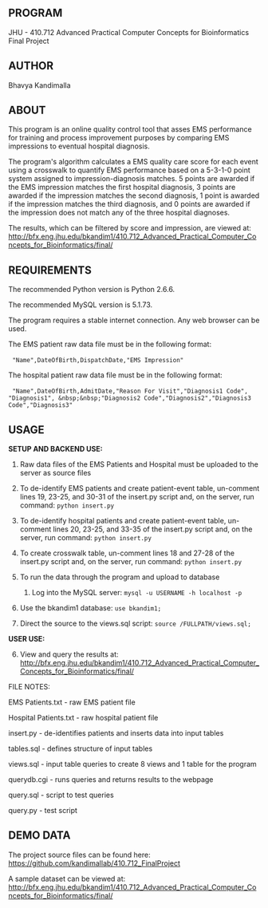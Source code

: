 **PROGRAM**
--------------------------------------------------------------------------------
JHU - 410.712 Advanced Practical Computer Concepts for Bioinformatics
Final Project


**AUTHOR**
--------------------------------------------------------------------------------
Bhavya Kandimalla


**ABOUT**
--------------------------------------------------------------------------------
This program is an online quality control tool that asses EMS performance for
training and process improvement purposes by comparing EMS impressions to
eventual hospital diagnosis.

The program's algorithm calculates a EMS quality care score for each event
using a crosswalk to quantify EMS performance based on a 5-3-1-0 point system
assigned to impression-diagnosis matches. 5 points are awarded if the EMS
impression matches the first hospital diagnosis, 3 points are awarded if the
impression matches the second diagnosis, 1 point is awarded if the impression
matches the third diagnosis, and 0 points are awarded if the impression does not
match any of the three hospital diagnoses.

The results, which can be filtered by score and impression, are viewed at:
http://bfx.eng.jhu.edu/bkandim1/410.712_Advanced_Practical_Computer_Concepts_for_Bioinformatics/final/


**REQUIREMENTS**
--------------------------------------------------------------------------------
The recommended Python version is Python 2.6.6.

The recommended MySQL version is 5.1.73.

The program requires a stable internet connection. Any web browser can be used.

The EMS patient raw data file must be in the following format:

&nbsp;&nbsp;`"Name",DateOfBirth,DispatchDate,"EMS Impression"`

The hospital patient raw data file must be in the following format:

&nbsp;&nbsp;`"Name",DateOfBirth,AdmitDate,"Reason For Visit","Diagnosis1 Code", "Diagnosis1",
&nbsp;&nbsp;"Diagnosis2 Code","Diagnosis2","Diagnosis3 Code","Diagnosis3"`


**USAGE**
--------------------------------------------------------------------------------
**SETUP AND BACKEND USE:**

1. Raw data files of the EMS Patients and Hospital must be uploaded to the
server as source files

2. To de-identify EMS patients and create patient-event table, un-comment lines
19, 23-25, and 30-31 of the insert.py script and, on the server, run command:
   `python insert.py`

3. To de-identify hospital patients and create patient-event table, un-comment
lines 20, 23-25, and 33-35 of the insert.py script and, on the server, run
command:
   `python insert.py`

4. To create crosswalk table, un-comment lines 18 and 27-28 of the insert.py
script and, on the server, run command:
   `python insert.py`

5. To run the data through the program and upload to database

   1. Log into the MySQL server:
      `mysql -u USERNAME -h localhost -p`

  2. Use the bkandim1 database:
     `use bkandim1;`
  
  3. Direct the source to the views.sql script:
     `source /FULLPATH/views.sql;`
    
    
**USER USE:**

6. View and query the results at:
http://bfx.eng.jhu.edu/bkandim1/410.712_Advanced_Practical_Computer_Concepts_for_Bioinformatics/final/


FILE NOTES:

EMS Patients.txt - raw EMS patient file

Hospital Patients.txt - raw hospital patient file

insert.py - de-identifies patients and inserts data into input tables

tables.sql - defines structure of input tables

views.sql - input table queries to create 8 views and 1 table for the program

querydb.cgi - runs queries and returns results to the webpage

query.sql - script to test queries

query.py - test script


**DEMO DATA**
--------------------------------------------------------------------------------
The project source files can be found here:
https://github.com/kandimallab/410.712_FinalProject

A sample dataset can be viewed at:
http://bfx.eng.jhu.edu/bkandim1/410.712_Advanced_Practical_Computer_Concepts_for_Bioinformatics/final/